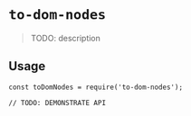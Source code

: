 # `to-dom-nodes`

> TODO: description

## Usage

```
const toDomNodes = require('to-dom-nodes');

// TODO: DEMONSTRATE API
```
